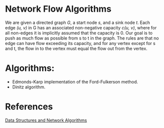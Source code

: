 # Network Flow Algorithms

We are given a directed graph *G*, a start node *s*, and a sink node *t*. Each edge *(u, v)* in G has an associated non-negative capacity *c(u, v)*, where for all non-edges it is implicitly assumed that the capacity is 0. Our goal is to push as much flow as possible from s to t in the graph. The rules are that no edge can have flow exceeding its capacity, and for any vertex except for s and t, the flow in to the vertex must equal the flow out from the vertex.

# Algorithms:
- Edmonds-Karp implementation of the Ford-Fulkerson method.
- Dinitz algorithm.

# References
[Data Structures and Network Algorithms](https://dl.acm.org/citation.cfm?id=3485)
